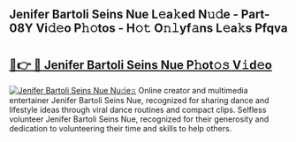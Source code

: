 ## Jenifer Bartoli Seins Nue L𝚎a𝚔ed N𝚞𝚍e - Part-08Y Vi𝚍𝚎o P𝚑𝚘tos - H𝚘𝚝 O𝚗𝚕yf𝚊ns L𝚎a𝚔s Pfqva

# <h2><a href="http://kfay28.oniu.top/?m=Jenifer+Bartoli+Seins+Nue">🔗👉 🔴 Jenifer Bartoli Seins Nue P𝚑ot𝚘𝚜 V𝚒d𝚎o</a></h2>

[![Jenifer Bartoli Seins Nue Nu𝚍e𝚜](https://i.imgur.com/0qMVB7G.gif)](http://kfay28.oniu.top/?m=Jenifer+Bartoli+Seins+Nue)
Online creator and multimedia entertainer Jenifer Bartoli Seins Nue, recognized for sharing dance and lifestyle ideas through viral dance routines and compact clips. Selfless volunteer Jenifer Bartoli Seins Nue, recognized for their generosity and dedication to volunteering their time and skills to help others.  
